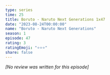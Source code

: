 ```yaml
---
type: series
time: 25
title: Boruto - Naruto Next Generations 1x47
date: "2023-08-24T00:00:00"
name: "Boruto - Naruto Next Generations"
season: 1
episode: 47
rating: 3
ratingEmoji: "⭐️⭐️⭐️"
share: false
---
```


_[No review was written for this episode]_